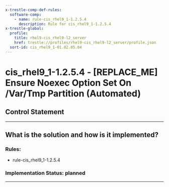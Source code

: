 ```yaml
---
x-trestle-comp-def-rules:
  software-comp:
    - name: rule-cis_rhel9_1-1.2.5.4
      description: Rule for cis_rhel9_1-1.2.5.4
x-trestle-global:
  profile:
    title: rhel9-cis_rhel9-l2_server
    href: trestle://profiles/rhel9-cis_rhel9-l2_server/profile.json
  sort-id: cis_rhel9_1-01.02.05.04
---
```


# cis_rhel9_1-1.2.5.4 - \[REPLACE_ME\] Ensure Noexec Option Set On /Var/Tmp Partition (Automated)

## Control Statement

______________________________________________________________________

## What is the solution and how is it implemented?

<!-- For implementation status enter one of: implemented, partial, planned, alternative, not-applicable -->

<!-- Note that the list of rules under ### Rules: is read-only and changes will not be captured after assembly to JSON -->

<!-- Add control implementation description here for control: cis_rhel9_1-1.2.5.4 -->

### Rules:

  - rule-cis_rhel9_1-1.2.5.4

### Implementation Status: planned

______________________________________________________________________
